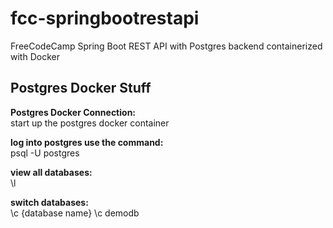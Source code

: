 # fcc-springbootrestapi
FreeCodeCamp Spring Boot REST API with Postgres backend containerized with Docker

## Postgres Docker Stuff

**Postgres Docker Connection:**<br>
start up the postgres docker container

**log into postgres use the command:**  
psql -U postgres

**view all databases:**  
\l

**switch databases:**  
\c {database name}
\c demodb
